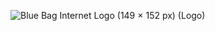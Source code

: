 ![Blue Bag Internet Logo (149 × 152 px) (Logo)](https://user-images.githubusercontent.com/77748858/171828702-fd3eb0ea-c870-41ac-857b-a6707615dff6.png)
